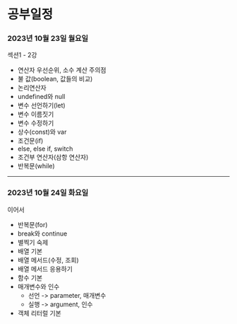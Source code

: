 # 공부일정
### 2023년 10월 23일 월요일
섹션1 - 2강
- 연산자 우선순위, 소수 계산 주의점
- 불 값(boolean, 값들의 비교)
- 논리연산자
- undefined와 null
- 변수 선언하기(let)
- 변수 이름짓기
- 변수 수정하기
- 상수(const)와 var
- 조건문(if)
- else, else if, switch
- 조건부 연산자(삼항 연산자)
- 반복문(while)
---
### 2023년 10월 24일 화요일
이어서
- 반복문(for)
- break와 continue
- 별찍기 숙제
- 배열 기본
- 배열 메서드(수정, 조회)
- 배열 메서드 응용하기
- 함수 기본
- 매개변수와 인수
  - 선언 -> parameter, 매개변수
  - 실행 -> argument, 인수
- 객체 리터럴 기본